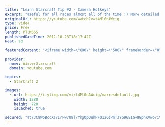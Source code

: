 ```yaml
---
title: "Learn Starcraft Tip #2 - Camera Hotkeys"
excerpt: "Useful for all races almost all of the time :) More detailed guides/tutorials under the learn to play starcraft playlist."
originalUrl: https://youtube.com/watch?v=t4Ml0nAWcig
type: video
price: Free
length: PT1M56S
publishedDateTime: 2017-10-23T18:17:42Z
heat: 52

featuredContent: "<iframe width=\"800\" height=\"500\" frameborder=\"0\" src=\"https://www.youtube.com/embed/t4Ml0nAWcig\" allow=\"accelerometer; autoplay; encrypted-media; gyroscope; picture-in-picture\" allowfullscreen></iframe>"

provider:
  name: WinterStarcraft
  domain: youtube.com

topics:
  - StarCraft 2

images:
  - url: https://i.ytimg.com/vi/t4Ml0nAWcig/maxresdefault.jpg
    width: 1280
    height: 720
    isCached: true

secured: "Ut73C9WoBccXa7IrFw7U8l/YhgOpQWhPFQ12GiPmTJYG96EIG+HGphKVwo/iV+rQFEfp71GvDuJEs4z/g2ng0WtWmfhS2ZevlHmJIlzp9yJWZ9OVCV+qYZmzspPABTWWvVNe81KoqfsU1LdhqiGRhDRN6P02tnv5lzIIAXxdUWIard8bY/t4Xw2UA6OCMo2SLpYxpOptd4RSuDj0UsieG68YNzUQDfbMirVTxbSdFbJ0MvxQTqwYkQzXwEVFtGdtpL57c9/1Ku5ZUo231iBUImjWvFXxG5EXVY1+WG2f8ZEWnL8rol9jmFvVlM2r2ontt/N0HamUdGeRDJfwJfG+iipIJu03+zfpRDzEmDzNk51CEs5CEulBdqiY3TSQ79OMK83XpM+vRIcYrL3+kv+SNVCZ5ikyYIm5+xQ0oXl2JgM=;+UwaWUQihEWESosGpmSpfw=="
---
```


